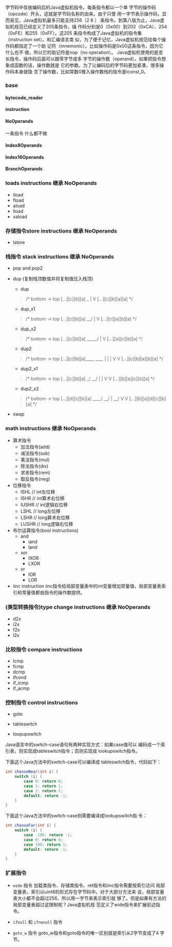 # 
字节码中存放编码后的Java虚拟机指令。每条指令都以一个单
字节的操作码（opcode）开头，这就是字节码名称的由来。由于只使
用一字节表示操作码，显而易见，Java虚拟机最多只能支持256（2
8 ）
条指令。到第八版为止，Java虚拟机规范已经定义了205条指令，操
作码分别是0（0x00）到202（0xCA）、254（0xFE）和255（0xFF）。这205
条指令构成了Java虚拟机的指令集（instruction set）。和汇编语言类
似，为了便于记忆，Java虚拟机规范给每个操作码都指定了一个助
记符（mnemonic）。比如操作码是0x00这条指令，因为它什么也不
做，所以它的助记符是nop（no operation）。
Java虚拟机使用的是变长指令，操作码后面可以跟零字节或多
字节的操作数（operand）。如果把指令想象成函数的话，操作数就是
它的参数。为了让编码后的字节码更加紧凑，很多操作码本身就隐
含了操作数，比如常数0推入操作数栈的指令是iconst_0。 



### base

#### bytecode_reader

#### instruction

#### NoOperands
一条指令 什么都不做
#### Index8Operands
#### Index16Operands
#### BranchOperands

### loads instructions 继承 NoOperands
- iload
- fload
- aload
- lload
- xaload

### 存储指令store instructions  继承 NoOperands
- lstore
### 栈指令 stack instructions  继承 NoOperands

- pop and pop2
- dup (复制栈顶数值并将复制值压入栈顶)
    - dup
    > /*
      bottom -> top
      [...][c][b][a]
                   \_
                     |
                     V
      [...][c][b][a][a]
      */
    - dup_x1
    >/*
     bottom -> top
     [...][c][b][a]
               __/
              |
              V
     [...][c][a][b][a]
     */
    
    - dup_x2
    >/*
     bottom -> top
     [...][c][b][a]
            _____/
           |
           V
     [...][a][c][b][a]
     */
    
    - dup2
    >/*
     bottom -> top
     [...][c][b][a]____
               \____   |
                    |  |
                    V  V
     [...][c][b][a][b][a]
     */
    
    - dup2_x1
    >/*
     bottom -> top
     [...][c][b][a]
            _/ __/
           |  |
           V  V
     [...][b][a][c][b][a]
     */
    
    - dup2_x2
    >/*
     bottom -> top
     [...][d][c][b][a]
            ____/ __/
           |   __/
           V  V
     [...][b][a][d][c][b][a]
     */
    
- swap

### math instructions  继承 NoOperands

- 算术指令
    - 加法指令(add)
    - 减法指令(sub)
    - 乘法指令(mul)
    - 除法指令(div)
    - 求余指令(rem)
    - 取反指令(neg)
- 位移指令
    - ISHL // int左位移
    - ISHR  // int算术右位移
    - IUSHR  // int逻辑右位移
    - LSHL  // long左位移
    - LSHR  // long算术右位移
    - LUSHR  // long逻辑右位移 
- 布尔运算指令(bool instructions)
    - and
        - iand
        - land
    - xor
        - IXOR
        - LXOR
    - or
        - IOR
        - LOR
- iinc instruction
    iinc指令给局部变量表中的int变量增加常量值，局部变量表索
    引和常量值都由指令的操作数提供。
### (类型转换指令)type change instructions  继承 NoOperands

- d2x
- i2x
- f2x
- l2x


### 比较指令 compare instructions 

- lcmp
- fcmp
- dcmp
- ifcond
- if_icmp
- if_acmp

### 控制指令 control instructions

- goto

- tableswitch
- loopupswitch

Java语言中的switch-case语句有两种实现方式：如果case值可以
编码成一个索引表，则实现成tableswitch指令；否则实现成
lookupswitch指令。

下面这个Java方法中的switch-case可以编译成
tableswitch指令，代码如下：
```java
int chooseNear(int i) {
    switch (i) {
        case 0: return 0;
        case 1: return 1;
        case 2: return 2;
        default: return -1;
    }
}
```
下面这个Java方法中的switch-case则需要编译成lookupswitch指
令：
```java
int chooseFar(int i) {
    switch (i) {
        case -100: return -1;
        case 0: return 0;
        case 100: return 1;
        default: return -1;
    }
}
```

### 扩展指令

- `wide` 指令
加载类指令、存储类指令、ret指令和iinc指令需要按索引访问
局部变量表，索引以uint8的形式存在字节码中。对于大部分方法来
说，局部变量表大小都不会超过256，所以用一字节来表示索引就
够了。但是如果有方法的局部变量表超过这限制呢？Java虚拟机规
范定义了wide指令来扩展前述指令。

- `ifnull` 和 `ifnonull` 指令

- `goto_w` 指令
goto_w指令和goto指令的唯一区别就是索引从2字节变成了4
字节。

